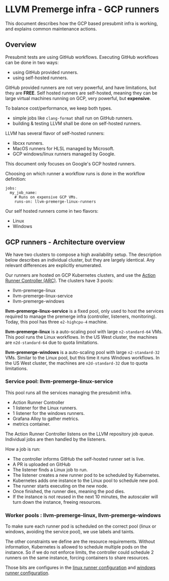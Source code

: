 # LLVM Premerge infra - GCP runners

This document describes how the GCP based presubmit infra is working, and
explains common maintenance actions.

## Overview

Presubmit tests are using GitHub workflows. Executing GitHub workflows can be
done in two ways:
 - using GitHub provided runners.
 - using self-hosted runners.

GitHub provided runners are not very powerful, and have limitations, but they
are **FREE**.
Self hosted runners are self-hosted, meaning they can be large virtual
machines running on GCP, very powerful, but **expensive**.

To balance cost/performance, we keep both types.
 - simple jobs like `clang-format` shall run on GitHub runners.
 - building & testing LLVM shall be done on self-hosted runners.

LLVM has several flavor of self-hosted runners:
 - libcxx runners.
 - MacOS runners for HLSL managed by Microsoft.
 - GCP windows/linux runners managed by Google.

This document only focuses on Google's GCP hosted runners.

Choosing on which runner a workflow runs is done in the workflow definition:

```
jobs:
  my_job_name:
    # Runs on expensive GCP VMs.
    runs-on: llvm-premerge-linux-runners
```

Our self hosted runners come in two flavors:
  - Linux
  - Windows

## GCP runners - Architecture overview

We have two clusters to compose a high availability setup. The description
below describes an individual cluster, but they are largely identical.
Any relevant differences are explicitly enumerated.

Our runners are hosted on GCP Kubernetes clusters, and use the
[Action Runner Controller (ARC)](https://docs.github.com/en/actions/hosting-your-own-runners/managing-self-hosted-runners-with-actions-runner-controller/about-actions-runner-controller).
The clusters have 3 pools:
  - llvm-premerge-linux
  - llvm-premerge-linux-service
  - llvm-premerge-windows

**llvm-premerge-linux-service** is a fixed pool, only used to host the
services required to manage the premerge infra (controller, listeners,
monitoring). Today, this pool has three `e2-highcpu-4` machine.

**llvm-premerge-linux** is a auto-scaling pool with large `n2-standard-64`
VMs. This pool runs the Linux workflows. In the US West cluster, the machines
are `n2d-standard-64` due to quota limitations.

**llvm-premerge-windows** is a auto-scaling pool with large `n2-standard-32`
VMs. Similar to the Linux pool, but this time it runs Windows workflows. In the
US West cluster, the machines are `n2d-standard-32` due to quota limitations.

### Service pool: llvm-premerge-linux-service

This pool runs all the services managing the presubmit infra.
  - Action Runner Controller
  - 1 listener for the Linux runners.
  - 1 listener for the windows runners.
  - Grafana Alloy to gather metrics.
  - metrics container.

The Action Runner Controller listens on the LLVM repository job queue.
Individual jobs are then handled by the listeners.

How a job is run:
 - The controller informs GitHub the self-hosted runner set is live.
 - A PR is uploaded on GitHub
 - The listener finds a Linux job to run.
 - The listener creates a new runner pod to be scheduled by Kubernetes.
 - Kubernetes adds one instance to the Linux pool to schedule new pod.
 - The runner starts executing on the new node.
 - Once finished, the runner dies, meaning the pod dies.
 - If the instance is not reused in the next 10 minutes, the autoscaler
   will turn down the instance, freeing resources.

### Worker pools : llvm-premerge-linux, llvm-premerge-windows

To make sure each runner pod is scheduled on the correct pool (linux or
windows, avoiding the service pool), we use labels and taints.

The other constraints we define are the resource requirements. Without
information, Kubernetes is allowed to schedule multiple pods on the instance.
So if we do not enforce limits, the controller could schedule 2 runners on
the same instance, forcing containers to share resources.

Those bits are configures in the
[linux runner configuration](linux_runners_values.yaml) and
[windows runner configuration](windows_runner_values.yaml).

